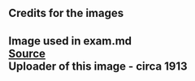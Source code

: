 Credits for the images
---
Image used in exam.md  
[Source](https://www.flickr.com/photos/internetarchivebookimages/14764323832/)  
Uploader of this image - circa 1913
---
